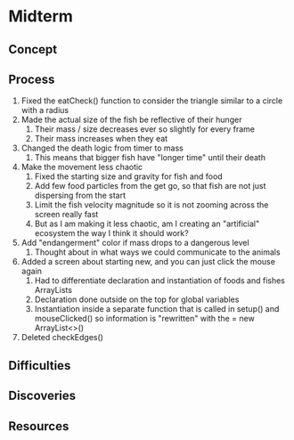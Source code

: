 # Midterm
## Concept
## Process
1. Fixed the eatCheck() function to consider the triangle similar to a circle with a radius
2. Made the actual size of the fish be reflective of their hunger
    1. Their mass / size decreases ever so slightly for every frame
    2. Their mass increases when they eat
3. Changed the death logic from timer to mass
    1. This means that bigger fish have "longer time" until their death
4. Make the movement less chaotic
    1. Fixed the starting size and gravity for fish and food
    2. Add few food particles from the get go, so that fish are not just dispersing from the start
    3. Limit the fish velocity magnitude so it is not zooming across the screen really fast
    4. But as I am making it less chaotic, am I creating an "artificial" ecosystem the way I think it should work?
5. Add "endangerment" color if mass drops to a dangerous level
    1. Thought about in what ways we could communicate to the animals
6. Added a screen about starting new, and you can just click the mouse again
    1. Had to differentiate declaration and instantiation of foods and fishes ArrayLists
    2. Declaration done outside on the top for global variables
    3. Instantiation inside a separate function that is called in setup() and mouseClicked() so information is "rewritten" with the = new ArrayList<>()
7. Deleted checkEdges()

## Difficulties
## Discoveries
## Resources
